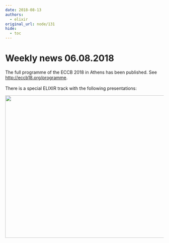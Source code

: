 ```yaml
---
date: 2018-08-13
authors:
  - elixir
original_url: node/131
hide:
  - toc
---
```


# Weekly news 06.08.2018

<p>The full programme of the ECCB 2018 in Athens has been published. See <a href="http://eccb18.org/programme">http://eccb18.org/programme</a>.<br />
<br />
There is a special ELIXIR track with the following presentations:</p>

<p><img alt="" height="452" src="/sites/default/files/Screen%20Shot%202018-08-13%20at%2011.06.10.png" width="900" /></p>

<p>&nbsp;</p>

